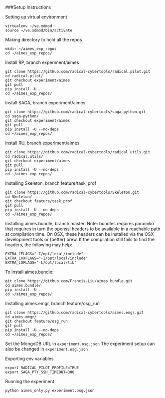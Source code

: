 ###Setup Instructions

Setting up virtual environment
```
virtualenv ~/ve.xdmod
source ~/ve.xdmod/bin/activate
```

Making directory to hold all the repos
```
mkdir ~/aimes_exp_repos
cd ~/aimes_exp_repos/
```

Install RP, branch experiment/aimes
```
git clone https://github.com/radical-cybertools/radical.pilot.git
cd radical.pilot/
git checkout experiment/aimes
git pull
pip install -U .
cd ~/aimes_exp_repos/
```

Install SAGA, branch experiment/aimes
```
git clone https://github.com/radical-cybertools/saga-python.git
cd saga-python/
git checkout experiment/aimes
git pull
pip install -U --no-deps .
cd ~/aimes_exp_repos/
```

Install RU, branch experiment/aimes
```
git clone https://github.com/radical-cybertools/radical.utils.git
cd radical.utils/
git checkout experiment/aimes 
git pull
pip install -U --no-deps .
cd ~/aimes_exp_repos/
```

Installing Skeleton, branch feature/task_prof
```
git clone https://github.com/radical-cybertools/Skeleton.git
cd Skeleton/
git checkout feature/task_prof
git pull
pip install -U --no-deps .
cd ~/aimes_exp_repos/
```

Installing aimes.bundle, branch master. Note: bundles requires paramiko that requires in turn the openssl headers to be available in a reachable path at compilation time. On OSX, these headers can be installed via the OSX development tools or (better) brew. If the compilation still fails to find the headers, the following may help:
```
EXTRA_CFLAGS="-I/opt/local/include"
EXTRA_CXXFLAGS="-I/opt/local/include"
EXTRA_LDFLAGS="-L/opt/local/lib"
```
To install aimes.bundle:
```
git clone https://github.com/Francis-Liu/aimes.bundle.git
cd aimes.bundle/
pip install -U .
cd ~/aimes_exp_repos/
```

Installing aimes.emgr, branch feature/osg_run
```
git clone https://github.com/radical-cybertools/aimes.emgr.git
cd aimes.emgr/
git checkout feature/osg_run
git pull
pip install -U --no-deps .
cd ~/aimes_exp_repos/
```

Set the MongoDB URL in `experiment.osg.json`
The experiment setup can also be changed in `experiment.osg.json`

Exporting env variables
```
export RADICAL_PILOT_PROFILE=TRUE
export SAGA_PTY_SSH_TIMEOUT=300
```

Running the experiment
```
python aimes_only.py experiment.osg.json
```

